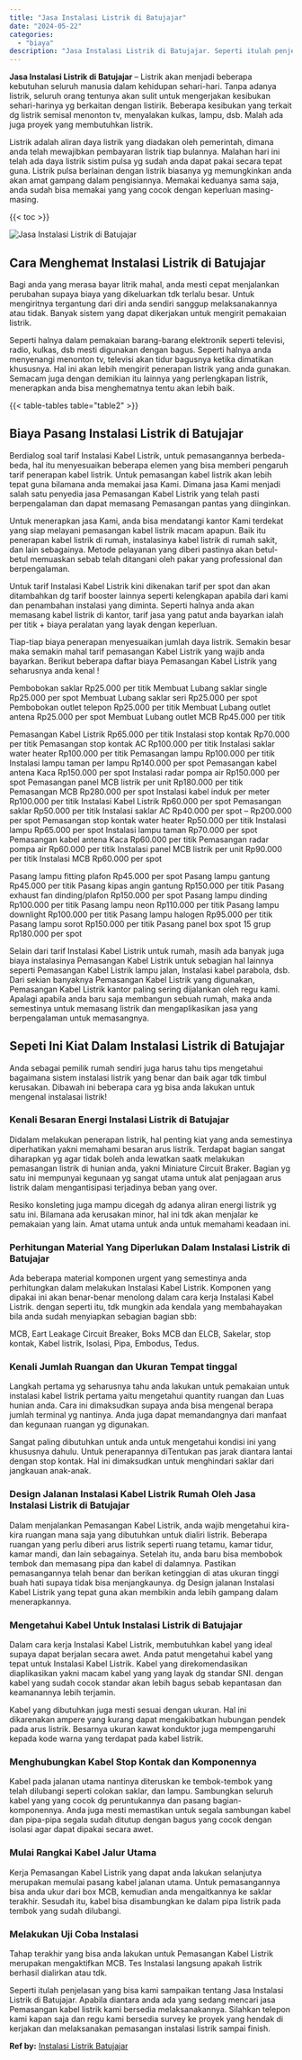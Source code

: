 ```yaml
---
title: "Jasa Instalasi Listrik di Batujajar"
date: "2024-05-22"
categories: 
  - "biaya"
description: "Jasa Instalasi Listrik di Batujajar. Seperti itulah penjelasan yang bisa kami sampaikan tentang Jasa Instalasi Listrik di Batujajar. Apabila diantara anda ad..."
---
```


**Jasa Instalasi Listrik di Batujajar** – Listrik akan menjadi beberapa kebutuhan seluruh manusia dalam kehidupan sehari-hari. Tanpa adanya listrik, seluruh orang tentunya akan sulit untuk mengerjakan kesibukan sehari-harinya yg berkaitan dengan listirik. Beberapa kesibukan yang terkait dg listrik semisal menonton tv, menyalakan kulkas, lampu, dsb. Malah ada juga proyek yang membutuhkan listrik.

Listrik adalah aliran daya listrik yang diadakan oleh pemerintah, dimana anda telah mewajibkan pembayaran listrik tiap bulannya. Malahan hari ini telah ada daya listrik sistim pulsa yg sudah anda dapat pakai secara tepat guna. Listrik pulsa berlainan dengan listrik biasanya yg memungkinkan anda akan amat gampang dalam pengisiannya. Memakai keduanya sama saja, anda sudah bisa memakai yang yang cocok dengan keperluan masing-masing.

{{< toc >}}

![Jasa Instalasi Listrik di Batujajar](/images/instalasi-listrik-murah02.png)

## Cara Menghemat Instalasi Listrik di Batujajar

Bagi anda yang merasa bayar litrik mahal, anda mesti cepat menjalankan perubahan supaya biaya yang dikeluarkan tdk terlalu besar. Untuk mengiritnya tergantung dari diri anda sendiri sanggup melaksanakannya atau tidak. Banyak sistem yang dapat dikerjakan untuk mengirit pemakaian listrik.

Seperti halnya dalam pemakaian barang-barang elektronik seperti televisi, radio, kulkas, dsb mesti digunakan dengan bagus. Seperti halnya anda menyenangi menonton tv, televisi akan tidur bagusnya ketika dimatikan khususnya. Hal ini akan lebih mengirit penerapan listrik yang anda gunakan. Semacam juga dengan demikian itu lainnya yang perlengkapan listrik, menerapkan anda bisa menghematnya tentu akan lebih baik.

{{< table-tables table="table2" >}}

## Biaya Pasang Instalasi Listrik di Batujajar

Berdialog soal tarif Instalasi Kabel Listrik, untuk pemasangannya berbeda-beda, hal itu menyesuaikan beberapa elemen yang bisa memberi pengaruh tarif penerapan kabel listrik. Untuk pemasangan kabel listrik akan lebih tepat guna bilamana anda memakai jasa Kami. Dimana jasa Kami menjadi salah satu penyedia jasa Pemasangan Kabel Listrik yang telah pasti berpengalaman dan dapat memasang Pemasangan pantas yang diinginkan.

Untuk menerapkan jasa Kami, anda bisa mendatangi kantor Kami terdekat yang siap melayani pemasangan kabel listrik macam apapun. Baik itu penerapan kabel listrik di rumah, instalasinya kabel listrik di rumah sakit, dan lain sebagainya. Metode pelayanan yang diberi pastinya akan betul-betul memuaskan sebab telah ditangani oleh pakar yang professional dan berpengalaman.

Untuk tarif Instalasi Kabel Listrik kini dikenakan tarif per spot dan akan ditambahkan dg tarif booster lainnya seperti kelengkapan apabila dari kami dan penambahan instalasi yang diminta. Seperti halnya anda akan memasang kabel listrik di kantor, tarif jasa yang patut anda bayarkan ialah per titik + biaya peralatan yang layak dengan keperluan.

Tiap-tiap biaya penerapan menyesuaikan jumlah daya listrik. Semakin besar maka semakin mahal tarif pemasangan Kabel Listrik yang wajib anda bayarkan. Berikut beberapa daftar biaya Pemasangan Kabel Listrik yang seharusnya anda kenal !

Pembobokan saklar Rp25.000 per titik Membuat Lubang saklar single Rp25.000 per spot Membuat Lubang saklar seri Rp25.000 per spot Pembobokan outlet telepon Rp25.000 per titik Membuat Lubang outlet antena Rp25.000 per spot Membuat Lubang outlet MCB Rp45.000 per titik

Pemasangan Kabel Listrik Rp65.000 per titik Instalasi stop kontak Rp70.000 per titik Pemasangan stop kontak AC Rp100.000 per titik Instalasi saklar water heater Rp100.000 per titik Pemasangan lampu Rp100.000 per titik Instalasi lampu taman per lampu Rp140.000 per spot Pemasangan kabel antena Kaca Rp150.000 per spot Instalasi radar pompa air Rp150.000 per spot Pemasangan panel MCB listrik per unit Rp180.000 per titik Pemasangan MCB Rp280.000 per spot Instalasi kabel induk per meter Rp100.000 per titik Instalasi Kabel Listrik Rp60.000 per spot Pemasangan saklar Rp50.000 per titik Instalasi saklar AC Rp40.000 per spot – Rp200.000 per spot Pemasangan stop kontak water heater Rp50.000 per titik Instalasi lampu Rp65.000 per spot Instalasi lampu taman Rp70.000 per spot Pemasangan kabel antena Kaca Rp60.000 per titik Pemasangan radar pompa air Rp60.000 per titik Instalasi panel MCB listrik per unit Rp90.000 per titik Instalasi MCB Rp60.000 per spot

Pasang lampu fitting plafon Rp45.000 per spot Pasang lampu gantung Rp45.000 per titik Pasang kipas angin gantung Rp150.000 per titik Pasang exhaust fan dinding/plafon Rp150.000 per spot Pasang lampu dinding Rp100.000 per titik Pasang lampu neon Rp110.000 per titik Pasang lampu downlight Rp100.000 per titik Pasang lampu halogen Rp95.000 per titik Pasang lampu sorot Rp150.000 per titik Pasang panel box spot 15 grup Rp180.000 per spot

Selain dari tarif Instalasi Kabel Listrik untuk rumah, masih ada banyak juga biaya instalasinya Pemasangan Kabel Listrik untuk sebagian hal lainnya seperti Pemasangan Kabel Listrik lampu jalan, Instalasi kabel parabola, dsb. Dari sekian banyaknya Pemasangan Kabel Listrik yang digunakan, Pemasangan Kabel Listrik kantor paling sering dijalankan oleh regu kami. Apalagi apabila anda baru saja membangun sebuah rumah, maka anda semestinya untuk memasang listrik dan mengaplikasikan jasa yang berpengalaman untuk memasangnya.

## Sepeti Ini Kiat Dalam Instalasi Listrik di Batujajar


Anda sebagai pemilik rumah sendiri juga harus tahu tips mengetahui bagaimana sistem instalasi listrik yang benar dan baik agar tdk timbul kerusakan. Dibawah ini beberapa cara yg bisa anda lakukan untuk mengenal instalasai listrik!

### Kenali Besaran Energi Instalasi Listrik di Batujajar

Didalam melakukan penerapan listrik, hal penting kiat yang anda semestinya diperhatikan yakni memahami besaran arus listrik. Terdapat bagian sangat diharapkan yg agar tidak boleh anda lewatkan saatk melakukan pemasangan listrik di hunian anda, yakni Miniature Circuit Braker. Bagian yg satu ini mempunyai kegunaan yg sangat utama untuk alat penjagaan arus listrik dalam mengantisipasi terjadinya beban yang over.

Resiko konsleting juga mampu dicegah dg adanya aliran energi listrik yg satu ini. Bilamana ada kerusakan minor, hal ini tdk akan menjalar ke pemakaian yang lain. Amat utama untuk anda untuk memahami keadaan ini.

### Perhitungan Material Yang Diperlukan Dalam Instalasi Listrik di Batujajar

Ada beberapa material komponen urgent yang semestinya anda perhitungkan dalam melakukan Instalasi Kabel Listrik. Komponen yang dipakai ini akan benar-benar menolong dalam cara kerja Instalasi Kabel Listrik. dengan seperti itu, tdk mungkin ada kendala yang membahayakan bila anda sudah menyiapkan sebagian bagian sbb:

MCB, Eart Leakage Circuit Breaker, Boks MCB dan ELCB, Sakelar, stop kontak, Kabel listrik, Isolasi, Pipa, Embodus, Tedus.

### Kenali Jumlah Ruangan dan Ukuran Tempat tinggal

Langkah pertama yg seharusnya tahu anda lakukan untuk pemakaian untuk instalasi kabel listrik pertama yaitu mengetahui quantity ruangan dan Luas hunian anda. Cara ini dimaksudkan supaya anda bisa mengenal berapa jumlah terminal yg nantinya. Anda juga dapat memandangnya dari manfaat dan kegunaan ruangan yg digunakan.

Sangat paling dibutuhkan untuk anda untuk mengetahui kondisi ini yang khususnya dahulu. Untuk penerapannya diTentukan pas jarak diantara lantai dengan stop kontak. Hal ini dimaksudkan untuk menghindari saklar dari jangkauan anak-anak.

### Design Jalanan Instalasi Kabel Listrik Rumah Oleh Jasa Instalasi Listrik di Batujajar

Dalam menjalankan Pemasangan Kabel Listrik, anda wajib mengetahui kira-kira ruangan mana saja yang dibutuhkan untuk dialiri listrik. Beberapa ruangan yang perlu diberi arus listrik seperti ruang tetamu, kamar tidur, kamar mandi, dan lain sebagainya. Setelah itu, anda baru bisa membobok tembok dan memasang pipa dan kabel di dalamnya. Pastikan pemasangannya telah benar dan berikan ketinggian di atas ukuran tinggi buah hati supaya tidak bisa menjangkaunya. dg Design jalanan Instalasi Kabel Listrik yang tepat guna akan membikin anda lebih gampang dalam menerapkannya.

### Mengetahui Kabel Untuk Instalasi Listrik di Batujajar

Dalam cara kerja Instalasi Kabel Listrik, membutuhkan kabel yang ideal supaya dapat berjalan secara awet. Anda patut mengetahui kabel yang tepat untuk Instalasi Kabel Listrik. Kabel yang direkomendasikan diaplikasikan yakni macam kabel yang yang layak dg standar SNI. dengan kabel yang sudah cocok standar akan lebih bagus sebab kepantasan dan keamanannya lebih terjamin.

Kabel yang dibutuhkan juga mesti sesuai dengan ukuran. Hal ini dikarenakan ampere yang kurang dapat mengakibatkan hubungan pendek pada arus listrik. Besarnya ukuran kawat konduktor juga mempengaruhi kepada kode warna yang terdapat pada kabel listrik.

### Menghubungkan Kabel Stop Kontak dan Komponennya

Kabel pada jalanan utama nantinya diteruskan ke tembok-tembok yang telah dilubangi seperti colokan saklar, dan lampu. Sambungkan seluruh kabel yang yang cocok dg peruntukannya dan pasang bagian-komponennya. Anda juga mesti memastikan untuk segala sambungan kabel dan pipa-pipa segala sudah ditutup dengan bagus yang cocok dengan isolasi agar dapat dipakai secara awet.

### Mulai Rangkai Kabel Jalur Utama

Kerja Pemasangan Kabel Listrik yang dapat anda lakukan selanjutya merupakan memulai pasang kabel jalanan utama. Untuk pemasangannya bisa anda ukur dari box MCB, kemudian anda mengaitkannya ke saklar terakhir. Sesudah itu, kabel bisa disambungkan ke dalam pipa listrik pada tembok yang sudah dilubangi.

### Melakukan Uji Coba Instalasi

Tahap terakhir yang bisa anda lakukan untuk Pemasangan Kabel Listrik merupakan mengaktifkan MCB. Tes Instalasi langsung apakah listrik berhasil dialirkan atau tdk.

Seperti itulah penjelasan yang bisa kami sampaikan tentang Jasa Instalasi Listrik di Batujajar. Apabila diantara anda ada yang sedang mencari jasa Pemasangan kabel listrik kami bersedia melaksanakannya. Silahkan telepon kami kapan saja dan regu kami bersedia survey ke proyek yang hendak di kerjakan dan melaksanakan pemasangan instalasi listrik sampai finish.

**Ref by:** [Instalasi Listrik Batujajar](https://id.wikipedia.org/wiki/Instalasi)
